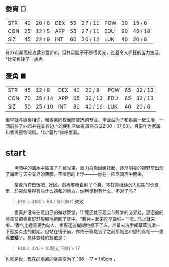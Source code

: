## 黍离 □

|  |  |   |  |   |  |  |   |  |
|---|---|---|---|---|---|---|---|---|
| STR | 40 | 20 / 8 | DEX | 55 | 27 / 11 | POW | 30 | 15 / 6 |
| CON | 25 | 12 / 5 | APP | 55 | 27 / 11 | EDU | 90 | 45 / 18 |
| SIZ | 45 | 22 / 9 | INT | 60 | 30 / 12 | LUK | 40 | 20 / 8 |

在xx市某高校攻读分哲phd，但其实脑子不是很灵光，过着令人抓狂的苦力生活。 *比麦角矮了一点点。


## 麦角 ■

|  |  |   |  |   |  |  |   |  |
|---|---|---|---|---|---|---|---|---|
| STR | 45 | 22 / 9 | DEX | 40 | 20 / 8 | POW | 65 | 32 / 13 |
| CON | 70 | 35 / 14 | APP | 65 | 32 / 13 | EDU | 65 | 32 / 13 |
| SIZ | 50 | 25 / 10 | INT | 80 | 40 / 16 | LUK | 40 | 20 / 8 |

很早就与黍离相识，和黍离同校而随便选的专业、毕业后为了和黍离一起生活，一同前往了xx市并在其校边上的便利店做夜班店员(22:00 - 07:00)。目前作为家属和黍离宿舍同居。\*以“薯片”称呼黍离。


# start

&emsp;&emsp;黑暗中的海水中插进了几丝光束，重力将你缓缓托起，逐渐明亮的视野前出现了海面与天空交界的薄膜，不情愿的上浮———你在一阵烹调声中醒来。

&emsp;&emsp;是麦角在做饭吧...好困。黍离嘟囔着翻了个身，本打算继续沉入假期的长觉里，却突然觉得有些什么违和的地方。你察觉到有什么，不对了吗？
> ROLL: d100 = 64 / 60 (INT) **失败**

&emsp;&emsp;黍离并没有在意自己的微妙察觉，毕竟还处于现实与睡梦的交界处，泥沼般的睡意又把黍离舒舒服服地拖回了梦中。“薯片~ 起来吃早饭啦~ ”“嗯...马上就来啦...”香气比睡意更为勾人，黍离迷迷糊糊地挪下了床，准备去洗手间草草洗漱一下迎接久违的假期。但站在镜子前，你终于察觉到了之前那股违和感的真相——黍离**变矮**了。具体变矮的数值是：
> ROLL: d20 + 10(固定下降) = 17

也就是说，现在的黍离的身高变为了 166 - 17 = 149cm ，